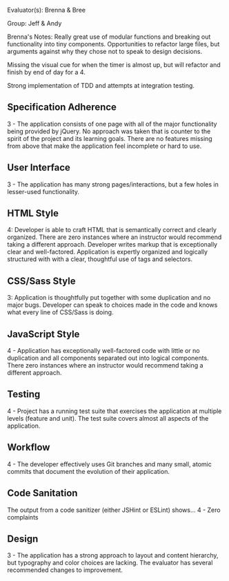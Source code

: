 Evaluator(s): Brenna & Bree

Group:  Jeff & Andy

Brenna's Notes:
  Really great use of modular functions and breaking out functionality into tiny components. Opportunities to refactor large files, but arguments against why they chose not to speak to design decisions.

  Missing the visual cue for when the timer is almost up, but will refactor and finish by end of day for a 4.

  Strong implementation of TDD and attempts at integration testing. 

## Specification Adherence
<!-- will bump up if visual cue added by end of the day -->
<!-- 4 - The application meets all of the requirements listed above and implements one or more of the extensions. -->
3 - The application consists of one page with all of the major functionality being provided by jQuery. No approach was taken that is counter to the spirit of the project and its learning goals. There are no features missing from above that make the application feel incomplete or hard to use.


## User Interface  

3 - The application has many strong pages/interactions, but a few holes in lesser-used functionality.

## HTML Style

4: Developer is able to craft HTML that is semantically correct and clearly organized. There are zero instances where an instructor would recommend taking a different approach. Developer writes markup that is exceptionally clear and well-factored. Application is expertly organized and logically structured with with a clear, thoughtful use of tags and selectors.

## CSS/Sass Style

3: Application is thoughtfully put together with some duplication and no major bugs. Developer can speak to choices made in the code and knows what every line of CSS/Sass is doing.


## JavaScript Style

4 - Application has exceptionally well-factored code with little or no duplication and all components separated out into logical components. There zero instances where an instructor would recommend taking a different approach.

## Testing

4 - Project has a running test suite that exercises the application at multiple levels (feature and unit). The test suite covers almost all aspects of the application.

## Workflow

4 - The developer effectively uses Git branches and many small, atomic commits that document the evolution of their application.

## Code Sanitation

The output from a code sanitizer (either JSHint or ESLint) shows…
4 - Zero complaints

## Design

3 - The application has a strong approach to layout and content hierarchy, but typography and color choices are lacking. The evaluator has several recommended changes to improvement.
